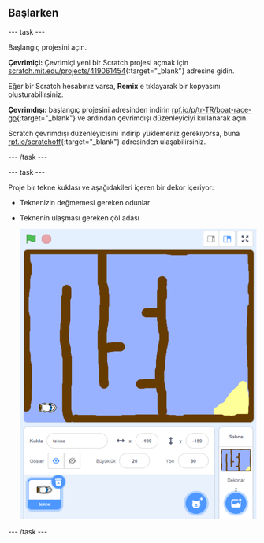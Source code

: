## Başlarken

--- task ---

Başlangıç projesini açın.

**Çevrimiçi:** Çevrimiçi yeni bir Scratch projesi açmak için [scratch.mit.edu/projects/419061454](https://scratch.mit.edu/projects/419061454){:target="_blank"} adresine gidin.

Eğer bir Scratch hesabınız varsa, **Remix**'e tıklayarak bir kopyasını oluşturabilirsiniz.

**Çevrimdışı:** başlangıç projesini adresinden indirin [rpf.io/p/tr-TR/boat-race-go](https://rpf.io/p/tr-TR/boat-race-go){:target="_blank"} ve ardından çevrimdışı düzenleyiciyi kullanarak açın.

Scratch çevrimdışı düzenleyicisini indirip yüklemeniz gerekiyorsa, buna [rpf.io/scratchoff](https://rpf.io/scratchoff){:target="_blank"} adresinden ulaşabilirsiniz.

--- /task ---

--- task ---

Proje bir tekne kuklası ve aşağıdakileri içeren bir dekor içeriyor:

- Teknenizin değmemesi gereken odunlar
- Teknenin ulaşması gereken çöl adası
    
    ![ekran alıntısı](images/boat-starter.png)

--- /task ---
